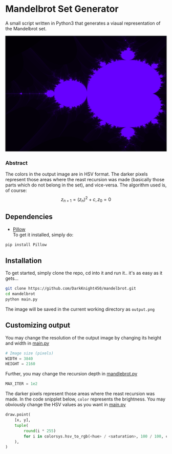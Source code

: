# Mandelbrot Set Generator 
A small script written in Python3 that generates a viaual representation of the Mandelbrot set.

<p align="center">
    <img width="640" height="360" src="./sample.png" alt="Mandlebrot set">
</p>

### Abstract
The colors in the output image are in HSV format. The darker pixels represent those areas where the reast recursion was made (basically those parts which do not belong in the set), and vice-versa. The algorithm used is, of course: $$z_{n+1}=(z_{n})^{2}+c, z_{0}=0$$

## Dependencies
- [Pillow](https://pypi.org/project/Pillow/) </br>
To get it installed, simply do: 
```sh
pip install Pillow
```

## Installation
To get started, simply clone the repo, cd into it and run it.. it's as easy as it gets...
```sh
git clone https://github.com/DarkKnight450/mandelbrot.git
cd mandelbrot
python main.py
```
The image will be saved in the current working directory as `output.png`

## Customizing output
You may change the resolution of the output image by changing its height and width in [main.py](https://github.com/DarkKnight450/mandelbrot/blob/main/main.py#L6)
```python
# Image size (pixels)
WIDTH = 3840
HEIGHT = 2160
```
Further, you may change the recursion depth in [mandlebrot.py](https://github.com/DarkKnight450/mandelbrot/blob/main/mandelbrot.py#L3)
```python
MAX_ITER = 1e2
```
The darker pixels represent those areas where the reast recursion was made.
In the code snipplet below, `color` represents the brightness. You may obviously change the HSV values as you want in [main.py](https://github.com/DarkKnight450/mandelbrot/blob/main/main.py#L43)
```python
draw.point(
    [x, y],
    tuple(
        round(i * 255)
        for i in colorsys.hsv_to_rgb(<hue> / <saturation>, 100 / 100, color / 100)
    ),
)
```
